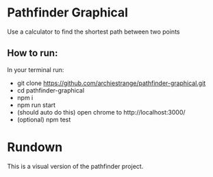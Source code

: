 # Pathfinder Graphical
Use a calculator to find the shortest path between two points

## How to run:
In your terminal run: <br />
- git clone https://github.com/archiestrange/pathfinder-graphical.git <br />
- cd pathfinder-graphical
- npm i
- npm run start
- (should auto do this) open chrome to http://localhost:3000/
- (optional) npm test

# Rundown
This is a visual version of the pathfinder project.
